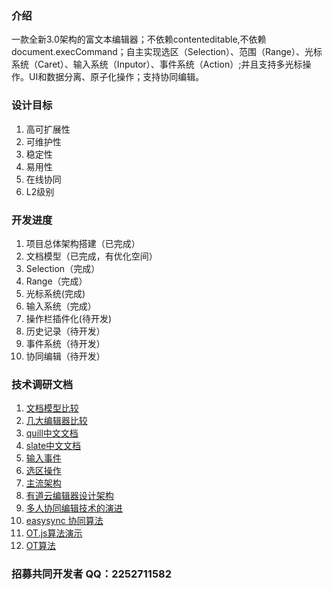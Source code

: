 ### 介绍
一款全新3.0架构的富文本编辑器；不依赖contenteditable,不依赖document.execCommand；自主实现选区（Selection）、范围（Range）、光标系统（Caret）、输入系统（Inputor）、事件系统（Action）;并且支持多光标操作。UI和数据分离、原子化操作；支持协同编辑。
### 设计目标
1. 高可扩展性
2. 可维护性
3. 稳定性
4. 易用性
5. 在线协同
6. L2级别
### 开发进度
1. 项目总体架构搭建（已完成）
2. 文档模型（已完成，有优化空间）
3. Selection（完成）
4. Range（完成）
5. 光标系统(完成)
6. 输入系统（完成）
7. 操作栏插件化(待开发)
8. 历史记录（待开发）
9. 事件系统（待开发）
10. 协同编辑（待开发）
### 技术调研文档

1. [文档模型比较 ](https://juejin.cn/post/6934368266382999565 )
2. [几大编辑器比较](https://www.jianshu.com/p/b237372f15cc)
3. [quill中文文档](http://doc.quilljs.cn/1409379)
4. [slate中文文档](https://github.com/loveloki/slate-docs-cn/tree/master/walkthroughs)
5. [输入事件](https://www.cnblogs.com/pyspang/p/11402947.html)
6. [选区操作](https://juejin.cn/post/6844904038991921166)
7. [主流架构](https://cloud.tencent.com/developer/article/1839793)
8. [有道云编辑器设计架构](https://mp.weixin.qq.com/s/wIu_8yv69bR5pZwb6YYl0Q)
9.  [多人协同编辑技术的演进](https://zhuanlan.zhihu.com/p/425265438)
10. [easysync 协同算法](http://www.manongjc.com/detail/24-rpprwaiprjeuxml.html)
11. [OT.js算法演示](http://operational-transformation.github.io/index.html)
12. [OT算法](https://zhuanlan.zhihu.com/p/425284127)


### **招募共同开发者 QQ：2252711582**

